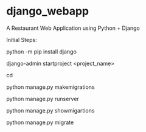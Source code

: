 # django_webapp
A Restaurant Web Application using Python + Django

Initial Steps:

python -m pip install django

django-admin startproject <project_name>

cd <project-name>

python manage.py makemigrations

python manage.py runserver

python manage.py showmigartions

python manage.py migrate
